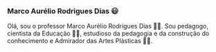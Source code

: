 ### Marco Aurélio Rodrigues Dias :smiley:
Olá, sou o professor Marco Aurélio Rodrigues Dias :teacher:. Sou pedagogo,
cientista da Educação :scientist:, estudioso da pedagogia e da construção do conhecimento e
Admirador das Artes Plásticas :artist:.
<!--
**tvmard/tvmard** is a ✨ _special_ ✨ repository because its `README.md` (this file) appears on your GitHub profile.

P

- 🔭 I’m currently working on ...
- 🌱 I’m currently learning ...
- 👯 I’m looking to collaborate on ...
- 🤔 I’m looking for help with ...
- 💬 Ask me about ...
- 📫 How to reach me: ...
- 😄 Pronouns: ...
- ⚡ Fun fact: ...
-->
